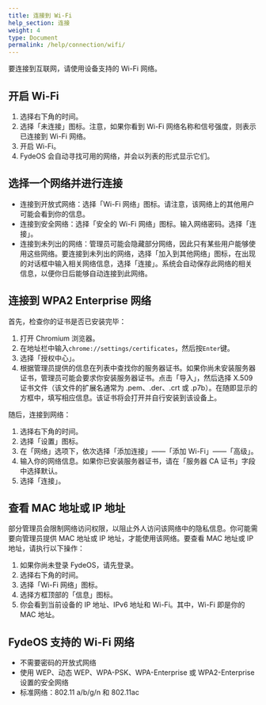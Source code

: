 ```yaml
---
title: 连接到 Wi-Fi
help_section: 连接
weight: 4
type: Document
permalink: /help/connection/wifi/
---
```


要连接到互联网，请使用设备支持的 Wi-Fi 网络。

## 开启 Wi-Fi

1. 选择右下角的时间。
2. 选择「未连接」图标。注意，如果你看到 Wi-Fi 网络名称和信号强度，则表示已连接到 Wi-Fi 网络。
3. 开启 Wi-Fi。
4. FydeOS 会自动寻找可用的网络，并会以列表的形式显示它们。

## 选择一个网络并进行连接

- 连接到开放式网络：选择「Wi-Fi 网络」图标。请注意，该网络上的其他用户可能会看到你的信息。
- 连接到安全网络：选择「安全的 Wi-Fi 网络」图标。输入网络密码。选择「连接」。
- 连接到未列出的网络：管理员可能会隐藏部分网络，因此只有某些用户能够使用这些网络。要连接到未列出的网络，选择「加入到其他网络」图标，在出现的对话框中输入相关网络信息，选择「连接」。系统会自动保存此网络的相关信息，以便你日后能够自动连接到此网络。

## 连接到 WPA2 Enterprise 网络

首先，检查你的证书是否已安装完毕：
1. 打开 Chromium 浏览器。
2. 在地址栏中输入`chrome://settings/certificates`，然后按`Enter`键。
3. 选择「授权中心」。
4. 根据管理员提供的信息在列表中查找你的服务器证书。如果你尚未安装服务器证书，管理员可能会要求你安装服务器证书。点击「导入」，然后选择 X.509 证书文件（该文件的扩展名通常为 .pem、.der、.crt 或 .p7b）。在随即显示的方框中，填写相应信息。该证书将会打开并自行安装到该设备上。

随后，连接到网络：
1. 选择右下角的时间。
2. 选择「设置」图标。
3. 在「网络」选项下，依次选择「添加连接」——「添加 Wi-Fi」——「高级」。
4. 输入你的网络信息。如果你已安装服务器证书，请在「服务器 CA 证书」字段中选择默认。
5. 选择「连接」。

## 查看 MAC 地址或 IP 地址

部分管理员会限制网络访问权限，以阻止外人访问该网络中的隐私信息。你可能需要向管理员提供 MAC 地址或 IP 地址，才能使用该网络。要查看 MAC 地址或 IP 地址，请执行以下操作：

1. 如果你尚未登录 FydeOS，请先登录。
2. 选择右下角的时间。
3. 选择「Wi-Fi 网络」图标。
4. 选择方框顶部的「信息」图标。
5. 你会看到当前设备的 IP 地址、IPv6 地址和 Wi-Fi。其中，Wi-Fi 即是你的 MAC 地址。

## FydeOS 支持的 Wi-Fi 网络

- 不需要密码的开放式网络
- 使用 WEP、动态 WEP、WPA-PSK、WPA-Enterprise 或 WPA2-Enterprise 设置的安全网络
- 标准网络：802.11 a/b/g/n 和 802.11ac
